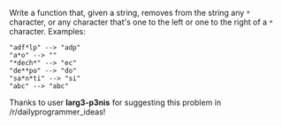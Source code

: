 Write a function that, given a string, removes from the string any `*` character, or any character that's one to the left or one to the right of a `*` character. Examples:

`"adf*lp" --> "adp"`  
`"a*o" --> ""`  
`"*dech*" --> "ec"`  
`"de**po" --> "do"`  
`"sa*n*ti" --> "si"`  
`"abc" --> "abc"`  

Thanks to user __larg3-p3nis__ for suggesting this problem in /r/dailyprogrammer_ideas!